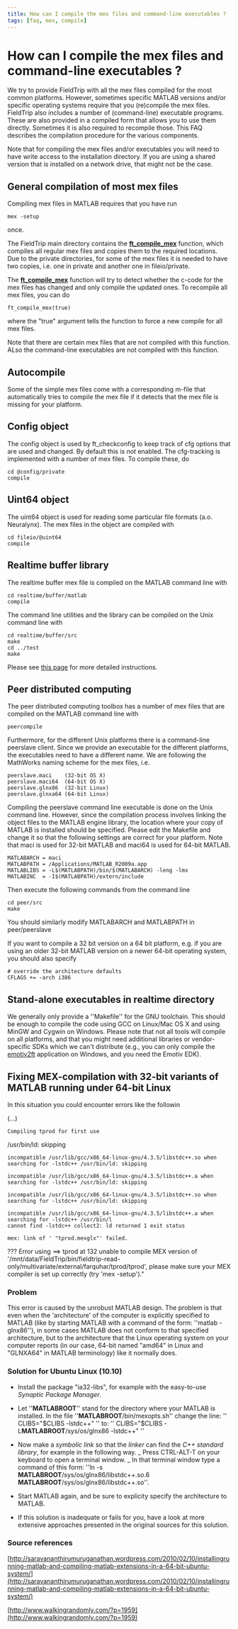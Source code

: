 ```yaml
---
title: How can I compile the mex files and command-line executables ?
tags: [faq, mex, compile]
---
```


# How can I compile the mex files and command-line executables ?

We try to provide FieldTrip with all the mex files compiled for the most common platforms. However, sometimes specific MATLAB versions and/or specific operating systems require that you (re)compile the mex files. FieldTrip also includes a number of (command-line) executable programs. These are also provided in a compiled form that allows you to use them directly. Sometimes it is also required to recompile those. This FAQ describes the compilation procedure for the various components.

Note that for compiling the mex files and/or executables you will need to have write access to the installation directory. If you are using a shared version that is installed on a network drive, that might not be the case.

## General compilation of most mex files

Compiling mex files in MATLAB requires that you have run

    mex -setup

once.

The FieldTrip main directory contains the **[ft_compile_mex](/reference/ft_compile_mex)** function, which compiles all regular mex files and copies them to the required locations. Due to the private directories, for some of the mex files it is needed to have two copies, i.e. one in private and another one in fileio/private.

The **[ft_compile_mex](/reference/ft_compile_mex)** function will try to detect whether the c-code for the mex files has changed and only compile the updated ones. To recompile all mex files, you can do

    ft_compile_mex(true)

where the "true" argument tells the function to force a new compile for all mex files.

Note that there are certain mex files that are not compiled with this function. ALso the command-line executables are not compiled with this function.

## Autocompile

Some of the simple mex files come with a corresponding m-file that automatically tries to compile the mex file if it detects that the mex file is missing for your platform.

## Config object

The config object is used by ft_checkconfig to keep track of cfg options that are used and changed. By default this is _not_ enabled. The cfg-tracking is implemented with a number of mex files. To compile these, do

    cd @config/private
    compile

## Uint64 object

The uint64 object is used for reading some particular file formats (a.o. Neuralynx). The mex files in the object are compiled with

    cd fileio/@uint64
    compile

## Realtime buffer library

The realtime buffer mex file is compiled on the MATLAB command line with

    cd realtime/buffer/matlab
    compile

The command line utilities and the library can be compiled on the Unix command line with

    cd realtime/buffer/src
    make
    cd ../test
    make

Please see [this page](/development/realtime/buffer#compiling_the_code) for more detailed instructions.

## Peer distributed computing

The peer distributed computing toolbox has a number of mex files that are compiled on the MATLAB command line with

    peercompile

Furthermore, for the different Unix platforms there is a command-line peerslave client. Since we provide an executable for the different platforms, the executables need to have a different name. We are following the MathWorks naming scheme for the mex files, i.e.

    peerslave.maci    (32-bit OS X)
    peerslave.maci64  (64-bit OS X)
    peerslave.glnx86  (32-bit Linux)
    peerslave.glnxa64 (64-bit Linux)

Compiling the peerslave command line executable is done on the Unix command line. However, since the compilation process involves linking the object files to the MATLAB engine library, the location where your copy of MATLAB is installed should be specified. Please edit the Makefile and change it so that the following settings are correct for your platform. Note that maci is used for 32-bit MATLAB and maci64 is used for 64-bit MATLAB.

    MATLABARCH = maci
    MATLABPATH = /Applications/MATLAB_R2009a.app
    MATLABLIBS = -L$(MATLABPATH)/bin/$(MATLABARCH) -leng -lmx
    MATLABINC  = -I$(MATLABPATH)/extern/include

Then execute the following commands from the command line

    cd peer/src
    make

You should similarly modify MATLABARCH and MATLABPATH in peer/peerslave

If you want to compile a 32 bit version on a 64 bit platform, e.g. if you are using an older 32-bit MATLAB version on a newer 64-bit operating system, you should also specify

    # override the architecture defaults
    CFLAGS += -arch i386

## Stand-alone executables in realtime directory

We generally only provide a ''Makefile'' for the GNU toolchain. This should be enough to compile the code using GCC on Linux/Mac OS X and using MinGW and Cygwin on Windows. Please note that not all tools will compile on all platforms, and that you might need additional libraries or vendor-specific SDKs which we can't distribute (e.g., you can only compile the [emotiv2ft](/development/realtime/emotiv) application on Windows, and you need the Emotiv EDK).

## Fixing MEX-compilation with 32-bit variants of MATLAB running under 64-bit Linux

In this situation you could encounter errors like the followin

(...)

    Compiling tprod for first use

/usr/bin/ld: skipping

    incompatible /usr/lib/gcc/x86_64-linux-gnu/4.3.5/libstdc++.so when searching for -lstdc++ /usr/bin/ld: skipping

    incompatible /usr/lib/gcc/x86_64-linux-gnu/4.3.5/libstdc++.a when searching for -lstdc++ /usr/bin/ld: skipping

    incompatible /usr/lib/gcc/x86_64-linux-gnu/4.3.5/libstdc++.so when searching for -lstdc++ /usr/bin/ld: skipping

    incompatible /usr/lib/gcc/x86_64-linux-gnu/4.3.5/libstdc++.a when searching for -lstdc++ /usr/bin/l
    cannot find -lstdc++ collect2: ld returned 1 exit status

    mex: link of ' "tprod.mexglx"' failed.

??? Error using ==> tprod at 132 unable to compile MEX version of '/mnt/data/FieldTrip/bin/fieldtrip-read-only/multivariate/external/farquhar/tprod/tprod', please make sure your MEX compiler is set up correctly (try 'mex -setup')."

### Problem

This error is caused by the unrobust MATLAB design. The problem is that even when the 'architecture' of the computer is explicitly specified to MATLAB (like by starting MATLAB with a command of the form: ''matlab -glnx86''), in some cases MATLAB does not conform to that specified architecture, but to the architecture that the Linux operating system on your computer reports (in our case, 64-bit named "amd64" in Linux and "GLNXA64" in MATLAB terminology) like it normally does.

### Solution for Ubuntu Linux (10.10)

- Install the package "ia32-libs", for example with the easy-to-use _Synaptic Package Manager_.

- Let ''**MATLABROOT**'' stand for the directory where your MATLAB is installed. In the file ''**MATLABROOT**/bin/mexopts.sh'' change the line:
  '' CLIBS="$CLIBS -lstdc++" ''
to:
'' CLIBS="$CLIBS -L**MATLABROOT**/sys/os/glnx86 -lstdc++" ''

- Now make a _symbolic link_ so that the _linker_ can find the _C++ standard library_, for example in the following way.
  _ Press CTRL-ALT-T on your keyboard to open a terminal window.
  _ In that terminal window type a command of this form:
  ''ln -s **MATLABROOT**/sys/os/glnx86/libstdc++.so.6 **MATLABROOT**/sys/os/glnx86/libstdc++.so''.

- Start MATLAB again, and be sure to explicity specify the architecture to MATLAB.
- If this solution is inadequate or fails for you, have a look at more extensive approaches presented in the original sources for this solution.

### Source references

[http://saravananthirumuruganathan.wordpress.com/2010/02/10/installingrunning-matlab-and-compiling-matlab-extensions-in-a-64-bit-ubuntu-system/](http://saravananthirumuruganathan.wordpress.com/2010/02/10/installingrunning-matlab-and-compiling-matlab-extensions-in-a-64-bit-ubuntu-system/)

[http://www.walkingrandomly.com/?p=1959](http://www.walkingrandomly.com/?p=1959)

